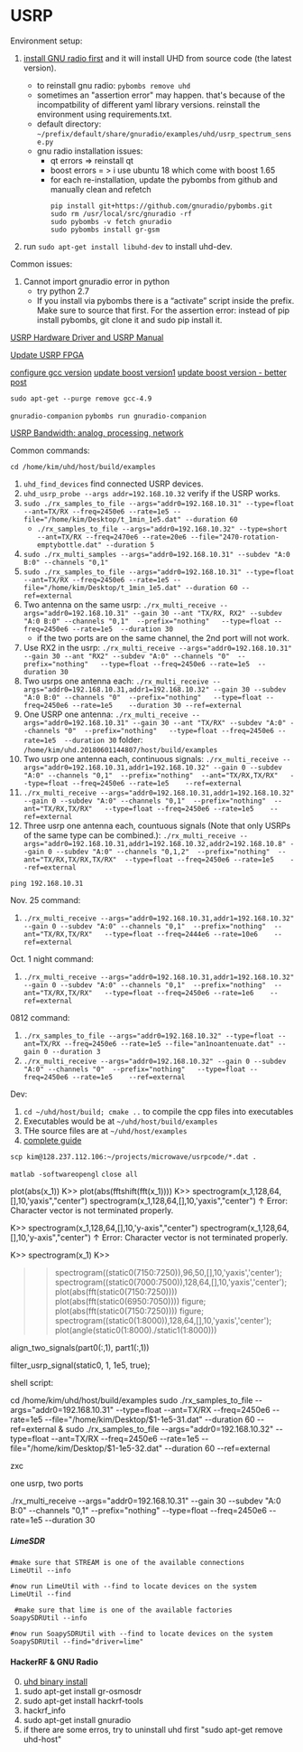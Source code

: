 USRP 
=========

Environment setup:
1. [install GNU radio first](https://github.com/gnuradio/gnuradio) and it will install UHD from source code (the latest version).
    - to reinstall gnu radio: `pybombs remove uhd`  
    - sometimes an "assertion error" may happen. that's because of the incompatbility of different yaml library versions. reinstall the environment using requirements.txt.
    - default directory: `~/prefix/default/share/gnuradio/examples/uhd/usrp_spectrum_sense.py`
    - gnu radio installation issues:
        - qt errors => reinstall qt
        - boost errors = > i use ubuntu 18 which come with boost 1.65
        - for each re-installation, update the pybombs from github and manually clean and refetch
            ```
            pip install git+https://github.com/gnuradio/pybombs.git
            sudo rm /usr/local/src/gnuradio -rf
            sudo pybombs -v fetch gnuradio
            sudo pybombs install gr-gsm
            ```

2. run `sudo apt-get install libuhd-dev` to install uhd-dev. 


Common issues: 
1. Cannot import gnuradio error in python
    - try python 2.7
    - If you install via pybombs there is a “activate” script inside the prefix. Make sure to source that first. For the assertion error: instead of pip install pybombs, git clone it and sudo pip install it. 

[USRP Hardware Driver and USRP Manual](https://files.ettus.com/manual/page_usrp_x3x0.html)


[Update USRP FPGA](https://files.ettus.com/manual/page_usrp_x3x0.html)

[configure gcc version](https://gist.github.com/application2000/73fd6f4bf1be6600a2cf9f56315a2d91)
[update boost version1](https://askubuntu.com/questions/397939/how-to-uninstall-boost-1-49-and-install-boost-1-54-in-ubuntu)
[update boost version - better post](https://ubuntuforums.org/showthread.php?t=2363177)

`sudo apt-get --purge remove gcc-4.9`

`gnuradio-companion`
`pybombs run gnuradio-companion`


[USRP Bandwidth: analog, processing, network](https://kb.ettus.com/About_USRP_Bandwidths_and_Sampling_Rates)

Common commands:

`cd /home/kim/uhd/host/build/examples`
1. `uhd_find_devices` find connected USRP devices.
2. `uhd_usrp_probe --args addr=192.168.10.32` verify if the USRP works.
3. `sudo ./rx_samples_to_file --args="addr0=192.168.10.31" --type=float --ant=TX/RX --freq=2450e6 --rate=1e5 --file="/home/kim/Desktop/t_1min_1e5.dat" --duration 60`
    -  `./rx_samples_to_file --args="addr0=192.168.10.32" --type=short --ant=TX/RX --freq=2470e6 --rate=20e6 --file="2470-rotation-emptybottle.dat" --duration 5`
4. `sudo ./rx_multi_samples --args="addr0=192.168.10.31" --subdev "A:0 B:0" --channels "0,1"`
5. `sudo ./rx_samples_to_file --args="addr0=192.168.10.31" --type=float --ant=TX/RX --freq=2450e6 --rate=1e5 --file="/home/kim/Desktop/t_1min_1e5.dat" --duration 60 --ref=external`
6. Two antenna on the same usrp: `./rx_multi_receive --args="addr0=192.168.10.31" --gain 30 --ant "TX/RX, RX2" --subdev "A:0 B:0" --channels "0,1"  --prefix="nothing"   --type=float --freq=2450e6 --rate=1e5  --duration 30 `
    - if the two ports are on the same channel, the 2nd port will not work.
7. Use RX2 in the usrp: `./rx_multi_receive --args="addr0=192.168.10.31" --gain 30 --ant "RX2" --subdev "A:0" --channels "0"  --prefix="nothing"   --type=float --freq=2450e6 --rate=1e5  --duration 30`
8. Two usrps one antenna each: `./rx_multi_receive --args="addr0=192.168.10.31,addr1=192.168.10.32" --gain 30 --subdev "A:0 B:0" --channels "0"  --prefix="nothing"   --type=float --freq=2450e6 --rate=1e5    --duration 30 --ref=external`
9. One USRP one antenna: `./rx_multi_receive --args="addr0=192.168.10.31" --gain 30 --ant "TX/RX" --subdev "A:0" --channels "0"  --prefix="nothing"   --type=float --freq=2450e6 --rate=1e5  --duration 30`
folder: `/home/kim/uhd.20180601144807/host/build/examples`
10. Two usrp one antenna each, continuous signals: `./rx_multi_receive --args="addr0=192.168.10.31,addr1=192.168.10.32" --gain 0 --subdev "A:0" --channels "0,1"  --prefix="nothing"  --ant="TX/RX,TX/RX"   --type=float --freq=2450e6 --rate=1e5    --ref=external`  
11. `./rx_multi_receive --args="addr0=192.168.10.31,addr1=192.168.10.32" --gain 0 --subdev "A:0" --channels "0,1"  --prefix="nothing"  --ant="TX/RX,TX/RX"   --type=float --freq=2450e6 --rate=1e5    --ref=external`
12. Three usrp one antenna each, countuous signals (Note that only USRPs of the same type can be combined.): `./rx_multi_receive --args="addr0=192.168.10.31,addr1=192.168.10.32,addr2=192.168.10.8" --gain 0 --subdev "A:0" --channels "0,1,2"  --prefix="nothing"  --ant="TX/RX,TX/RX,TX/RX"  --type=float --freq=2450e6 --rate=1e5    --ref=external`


```
ping 192.168.10.31

```

Nov. 25 command:
1. `./rx_multi_receive --args="addr0=192.168.10.31,addr1=192.168.10.32" --gain 0 --subdev "A:0" --channels "0,1"  --prefix="nothing"  --ant="TX/RX,TX/RX"   --type=float --freq=2444e6 --rate=10e6    --ref=external`

Oct. 1 night command:
1. `./rx_multi_receive --args="addr0=192.168.10.31,addr1=192.168.10.32" --gain 0 --subdev "A:0" --channels "0,1"  --prefix="nothing"  --ant="TX/RX,TX/RX"   --type=float --freq=2450e6 --rate=1e6    --ref=external`

0812 command:
1. `./rx_samples_to_file --args="addr0=192.168.10.32" --type=float --ant=TX/RX --freq=2450e6 --rate=1e5 --file="an1noantenuate.dat" --gain 0 --duration 3`
2. `./rx_multi_receive --args="addr0=192.168.10.32" --gain 0 --subdev "A:0" --channels "0"  --prefix="nothing"   --type=float --freq=2450e6 --rate=1e5    --ref=external`

Dev: 

1. `cd ~/uhd/host/build; cmake ..` to compile the cpp files into executables
2. Executables would be at `~/uhd/host/build/examples`
3. THe source files are at `~/uhd/host/examples`
4. [complete guide](https://kb.ettus.com/Getting_Started_with_UHD_and_C%2B%2B)


`scp kim@128.237.112.106:~/projects/microwave/usrpcode/*.dat .`


`matlab -softwareopengl`
`close all`






 plot(abs(x_1))
K>> plot(abs(fftshift(fft(x_1))))
K>> spectrogram(x_1,128,64,[],10,'yaxis","center")
 spectrogram(x_1,128,64,[],10,'yaxis","center")
                              ↑
Error: Character vector is not terminated properly.
 
K>> spectrogram(x_1,128,64,[],10,'y-axis","center")
 spectrogram(x_1,128,64,[],10,'y-axis","center")
                              ↑
Error: Character vector is not terminated properly.
 
K>> spectrogram(x_1)
K>> 


>> spectrogram((static0(7150:7250)),96,50,[],10,'yaxis','center');
>> spectrogram((static0(7000:7500)),128,64,[],10,'yaxis','center');
>> plot(abs(fft(static0(7150:7250))))
>> plot(abs(fft(static0(6950:7050))))
>> figure;
>> plot(abs(fft(static0(7150:7250))))
>> figure; 
>> spectrogram((static0(1:8000)),128,64,[],10,'yaxis','center');
plot(angle(static0(1:8000)./static1(1:8000)))

 align_two_signals(part0(:,1), part1(:,1))

filter_usrp_signal(static0, 1, 1e5, true);

shell script: 

cd /home/kim/uhd/host/build/examples
sudo ./rx_samples_to_file --args="addr0=192.168.10.31" --type=float --ant=TX/RX --freq=2450e6 --rate=1e5 --file="/home/kim/Desktop/$1-1e5-31.dat" --duration 60 --ref=external & 
sudo ./rx_samples_to_file --args="addr0=192.168.10.32" --type=float --ant=TX/RX --freq=2450e6 --rate=1e5 --file="/home/kim/Desktop/$1-1e5-32.dat" --duration 60 --ref=external

zxc







one usrp, two ports

 ./rx_multi_receive --args="addr0=192.168.10.31" --gain 30 --subdev "A:0 B:0" --channels "0,1"  --prefix="nothing"   --type=float --freq=2450e6 --rate=1e5  --duration 30




 ##### LimeSDR

```
#make sure that STREAM is one of the available connections
LimeUtil --info

#now run LimeUtil with --find to locate devices on the system
LimeUtil --find

 #make sure that lime is one of the available factories 
SoapySDRUtil --info

#now run SoapySDRUtil with --find to locate devices on the system
SoapySDRUtil --find="driver=lime"
```


#### HackerRF & GNU Radio

0. [uhd binary install](https://files.ettus.com/manual/page_install.html)
1. sudo apt-get install gr-osmosdr
2. sudo apt-get install hackrf-tools
3. hackrf_info
4. sudo apt-get install gnuradio
5. if there are some erros, try to uninstall uhd first "sudo apt-get remove uhd-host"